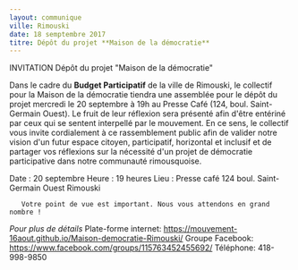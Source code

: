 ```yaml
---
layout: communique
ville: Rimouski
date: 18 semptembre 2017
titre: Dépôt du projet **Maison de la démocratie**
---
```

  
  
  INVITATION
  Dépôt du projet "Maison de la démocratie"
  
Dans le cadre du  **Budget Participatif** de la ville de Rimouski, le collectif pour la Maison de la démocratie tiendra une assemblée pour le dépôt du projet mercredi le 20 septembre à 19h au Presse Café (124, boul. Saint-Germain Ouest). Le fruit de leur réflexion sera présenté afin d'être entériné par ceux qui se sentent interpellé par le mouvement. En ce sens, le collectif vous invite cordialement à ce rassemblement public afin de valider notre vision d'un futur espace citoyen, participatif, horizontal et inclusif et de partager vos réflexions sur la nécessité d'un projet de démocratie participative dans notre communauté rimousquoise. 

Date  : 20 septembre
Heure : 19 heures
Lieu  : Presse café
        124 boul. Saint-Germain Ouest
        Rimouski
       
       Votre point de vue est important. Nous vous attendons en grand nombre !





*Pour plus de détails*
Plate-forme internet: https://mouvement-16aout.github.io/Maison-democratie-Rimouski/
Groupe Facebook: https://www.facebook.com/groups/115763452455692/
Téléphone: 418-998-9850
